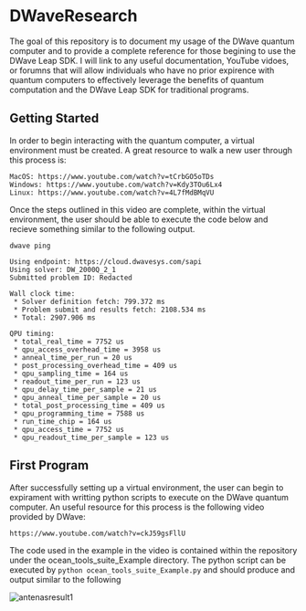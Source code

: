 # DWaveResearch

The goal of this repository is to document my usage of the DWave quantum computer and to provide a complete reference for those begining to use the DWave Leap SDK. I will link to any useful documentation, YouTube vidoes, or forumns that will allow individuals who have no prior expirence  with quantum computers to effectively leverage the benefits of quantum computation and the DWave Leap SDK for traditional programs.

## Getting Started

In order to begin interacting with the quantum computer, a virtual environment must be created. A great resource to walk a new user through this process is:

```
MacOS: https://www.youtube.com/watch?v=tCrbGO5oTDs
Windows: https://www.youtube.com/watch?v=Kdy3TOu6Lx4
Linux: https://www.youtube.com/watch?v=4L7fMdBMqVU
```
Once the steps outlined in this video are complete, within the virtual environment, the user should be able to execute the code below and recieve something similar to the following output.
```
dwave ping
```
```
Using endpoint: https://cloud.dwavesys.com/sapi
Using solver: DW_2000Q_2_1
Submitted problem ID: Redacted

Wall clock time:
 * Solver definition fetch: 799.372 ms
 * Problem submit and results fetch: 2108.534 ms
 * Total: 2907.906 ms

QPU timing:
 * total_real_time = 7752 us
 * qpu_access_overhead_time = 3958 us
 * anneal_time_per_run = 20 us
 * post_processing_overhead_time = 409 us
 * qpu_sampling_time = 164 us
 * readout_time_per_run = 123 us
 * qpu_delay_time_per_sample = 21 us
 * qpu_anneal_time_per_sample = 20 us
 * total_post_processing_time = 409 us
 * qpu_programming_time = 7588 us
 * run_time_chip = 164 us
 * qpu_access_time = 7752 us
 * qpu_readout_time_per_sample = 123 us
```

## First Program
After successfully setting up a virtual environment, the user can begin to expirament with writting python scripts to execute on the DWave quantum computer. An useful resource for this process is the following video provided by DWave:
```
https://www.youtube.com/watch?v=ckJ59gsFllU
```
The code used in the example in the video is contained within the repository under the ocean_tools_suite_Example directory. The python script can be executed by `python ocean_tools_suite_Example.py` and should produce and output similar to the following

![antenasresult1](https://user-images.githubusercontent.com/30187786/53666059-18e66480-3c3b-11e9-9653-244f9f0492b6.png)
